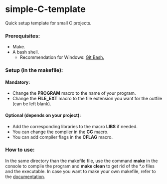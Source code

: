 # simple-C-template
Quick setup template for small C projects.

### Prerequisites:
- Make.
- A bash shell.
  - Recommendation for Windows: [Git Bash.](https://git-scm.com/downloads)

### Setup (in the makefile):

#### Mandatory:
* Change the **PROGRAM** macro to the name of your program.
* Change the **FILE_EXT** macro to the file extension you want for the outfile (can be left blank).

#### Optional (depends on your project): 
* Add the corresponding libraries to the macro **LIBS** if needed.
* You can change the compiler in the **CC** macro.
* You can add compiler flags in the **CFLAG** macro.

### How to use:
In the same directory than the makefile file, use the command **make** in the console to compile the program and **make clean** to get rid of the \*.o files and the executable. In case you want to make your own makefile, refer to the [documentation](https://www.gnu.org/software/make/manual/make.html).

